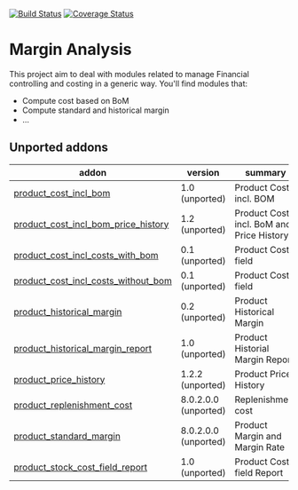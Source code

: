 [![Build Status](https://travis-ci.org/OCA/margin-analysis.svg?branch=9.0)](https://travis-ci.org/OCA/margin-analysis)
[![Coverage Status](https://img.shields.io/coveralls/OCA/margin-analysis.svg)](https://coveralls.io/r/OCA/margin-analysis?branch=9.0)

Margin Analysis
===============

This project aim to deal with modules related to manage Financial controlling and costing in a generic way. You'll find modules that:

 - Compute cost based on BoM
 - Compute standard and historical margin
 - ...

[//]: # (addons)
Unported addons
---------------
addon | version | summary
--- | --- | ---
[product_cost_incl_bom](product_cost_incl_bom/) | 1.0 (unported) | Product Cost incl. BOM
[product_cost_incl_bom_price_history](product_cost_incl_bom_price_history/) | 1.2 (unported) | Product Cost incl. BoM and Price History
[product_cost_incl_costs_with_bom](product_cost_incl_costs_with_bom/) | 0.1 (unported) | Product Cost field
[product_cost_incl_costs_without_bom](product_cost_incl_costs_without_bom/) | 0.1 (unported) | Product Cost field
[product_historical_margin](product_historical_margin/) | 0.2 (unported) | Product Historical Margin
[product_historical_margin_report](product_historical_margin_report/) | 1.0 (unported) | Product Historial Margin Report
[product_price_history](product_price_history/) | 1.2.2 (unported) | Product Price History
[product_replenishment_cost](product_replenishment_cost/) | 8.0.2.0.0 (unported) | Replenishment cost
[product_standard_margin](product_standard_margin/) | 8.0.2.0.0 (unported) | Product Margin and Margin Rate
[product_stock_cost_field_report](product_stock_cost_field_report/) | 1.0 (unported) | Product Cost field Report

[//]: # (end addons)
